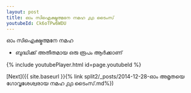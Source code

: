```yaml
---
layout: post
title: ഓം സിഐക്ഷ്മത്മനേ നമഹ ൧൧ ടൈംസ്
youtubeId: Ck6oTPw6WDU
---
```

 
 
 ഓം സിഐക്ഷ്മത്മനേ നമഹ 
 
 -  ബുദ്ധിക്ക് അതീതമായ ഒരു രൂപം ആർക്കാണ് 
 
  
 
  
 
 
 
 
 
 


{% include youtubePlayer.html id=page.youtubeId %}
 
[Next]({{ site.baseurl }}{% link  split2/_posts/2014-12-28-ഓം അമൃതയെ ഗോവൃശേശ്വരായ നമഹ ൧൧ ടൈംസ്.md%})
 
